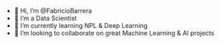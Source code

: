 - 👋 Hi, I’m @FabricioBarrera
- 👀 I’m a Data Scientist
- 🌱 I’m currently learning NPL & Deep Learning
- 💞️ I’m looking to collaborate on great Machine Learning & AI projects

<!---
FabricioBarrera/FabricioBarrera is a ✨ special ✨ repository because its `README.md` (this file) appears on your GitHub profile.
You can click the Preview link to take a look at your changes.
--->
